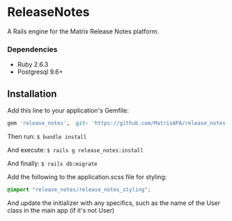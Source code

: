 # ReleaseNotes

A Rails engine for the Matrix Release Notes platform. 

### Dependencies

* Ruby 2.6.3
* Postgresql 9.6+
    
## Installation
Add this line to your application's Gemfile:
```ruby
gem 'release_notes',  git: 'https://github.com/MatrixAPA/release_notes.git'
```

Then run: ```$ bundle install ```

And execute: ```$ rails g release_notes:install```

And finally: ```$ rails db:migrate```

Add the following to the application.scss file for styling:
```css
@import "release_notes/release_notes_styling";
```

And update the initializer with any specifics, such as the name of the User class in the main app (if it's not User)
